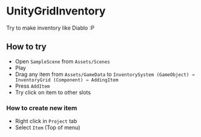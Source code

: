 # UnityGridInventory

Try to make inventory like Diablo :P

## How to try
- Open `SampleScene` from `Assets/Scenes`
- Play
- Drag any item from `Assets/GameData` to `InventorySystem (GameObject) → InventoryGrid (Component) → AddingItem`
- Press `AddItem`
- Try click on item to other slots

### How to create new item
- Right click in `Project` tab
- Select `Item` (Top of menu)
